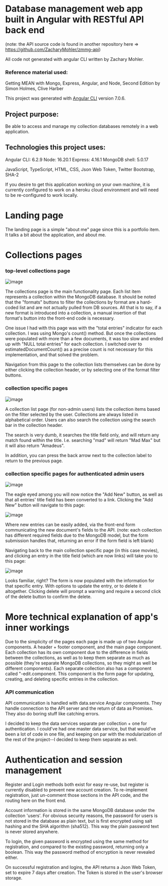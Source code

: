 # Database management web app built in Angular with RESTful API back end
(note: the API source code is found in another repository here => https://github.com/ZacharyMohler/zmmg-api)

All code not generated with angular CLI written by Zachary Mohler. 
### Reference material used: 
Getting MEAN with Mongo, Express, Angular, and Node, Second Edition by Simon Holmes, Clive Harber

This project was generated with [Angular CLI](https://github.com/angular/angular-cli) version 7.0.6.

## Project purpose:
Be able to access and manage my collection databases remotely in a web application.

## Technologies this project uses:

Angular CLI: 6.2.9
Node: 16.20.1
Express: 4.16.1
MongoDB shell: 5.0.17

JavaScript, TypeScript, HTML, CSS, Json Web Token, Twitter Bootstrap, SHA-2

If you desire to get this application working on your own machine, it is currently configured to work on a heroku cloud environment and will need to be re-configured to work locally.

# Landing page

The landing page is a simple "about me" page since this is a portfolio item.
It talks a bit about the application, and about me. 


# Collections pages

### top-level collections page

![image](https://github.com/ZacharyMohler/zmmg-last-try/assets/95890882/52fea523-ac5b-476b-96b4-01650d4f7890)

The collections page is the main functionality page. Each list item represents a collection within the MongoDB database.
It should be noted that the "formats" buttons to filter the collections by format are a hard-coded list and are not actually pulled from DB sources.
All that is to say, if a new format is introduced into a collection, a manual insertion of that format's button into the front-end code is necessary. 

One issue I had with this page was with the "total entries" indicator for each collection. I was using Mongo's count() method. But once the collections
were populated with more than a few documents, it was too slow and ended up with "NULL total entries" for each collection. I switched over to estimatedDocumentCount()
as a precise count is not necessary for this implementation, and that solved the problem. 

Navigation from this page to the collection lists themselves can be done by either clicking the collection header, or by selecting one of the format filter buttons. 

### collection specific pages

![image](https://github.com/ZacharyMohler/zmmg-last-try/assets/95890882/93684ebd-f433-4689-8bbc-af49758b25f5)

A collection list page (for non-admin users) lists the collection items based on the filter selected by the user. 
Collections are always listed in alphabetical order. Users can also search the collection using the search bar in the collection header.

The search is very dumb, it searches the title field only, and will return any match found within the title. I.e. searching "mad" will return "Mad Max" but it will also return
"Amadeus".

In addition, you can press the back arrow next to the collection label to return to the previous page.

### collection specific pages for authenticated admin users

![image](https://github.com/ZacharyMohler/zmmg-last-try/assets/95890882/32762bca-e63d-4bf8-9ce1-2ea5f301e521)

The eagle eyed among you will now notice the "Add New" button, as well as that all entries' title field has been converted to a link.
Clicking the "Add New" button will navigate to this page:

![image](https://github.com/ZacharyMohler/zmmg-last-try/assets/95890882/ba2f06b1-2a0e-4dd3-88eb-4088d3ead25b)

Where new entries can be easily added, via the front-end form communicating the new document's fields to the API. 
(note: each collection has different required fields due to the MongoDB model, but the form submission handles that, returning an error if the form field is left blank)

Navigating back to the main collection specific page (in this case movies), and clicking an entry in the title field (which are now links) will take you to this page:

![image](https://github.com/ZacharyMohler/zmmg-last-try/assets/95890882/b4d98770-e956-4fe3-b4b8-5925ac9a37b0)

Looks familiar, right? The form is now populated with the information for that specific entry. With options to update the entry, or to delete it altogether. 
Clicking delete will prompt a warning and require a second click of the delete button to confirm the delete. 

# More technical explanation of app's inner workings

Due to the simplicity of the pages each page is made up of two Angular components. A header + footer component, and the main page component. Each collection has its own component due to the difference in fields between the collections, as well as to keep them separate as much as possible (they're separate MongoDB collections, so they might as well be different components). Each separate collection also has a component called "<collection name>-edit.component. This component is the form page for updating, creating, and deleting specific entries in the collection. 

### API communication
API communication is handled with data.service Angular components. They handle connection to the API server and the return of data as Promises. They also do boring stuff like catching errors.

I decided to keep the data services separate per collection + one for authentication. I could've had one master data service, but that would’ve been a lot of code in one file, and keeping on par with the modularization of the rest of the project--I decided to keep them separate as well. 

# Authentication and session management

Register and Login methods both exist for easy re-use, but register is currently disabled to prevent new account creation. To re-implement registration, just un-comment those sections in the API code, and the routing here on the front end. 

Account information is stored in the same MongoDB database under the collection 'users'. For obvious security reasons, the password for users is not stored in the database as plain text, but is first encrypted using salt hashing and the SHA algorithm (sha512). This way the plain password text is never stored anywhere. 

To login, the given password is encrypted using the same method for registration, and compared to the existing password, returning only a boolean. This way the password method of encryption is never revealed either. 

On successful registration and logins, the API returns a Json Web Token, set to expire 7 days after creation. The Token is stored in the user's browser storage. 












